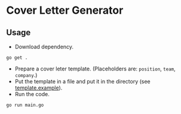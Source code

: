 # Cover Letter Generator

## Usage
- Download dependency.
```
go get .
```
- Prepare a cover leter template. (Placeholders are: `position`, `team`, `company`.)
- Put the template in a file and put it in the directory (see [template.example](./template.example)).
- Run the code.
```
go run main.go
```
